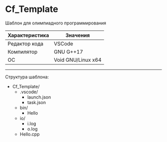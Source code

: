 # Cf_Template

Шаблон для олимпиадного программирования

| Характеристика | Значения |
|--|--|
| Редактор кода | VSCode |
| Компилятор | GNU G++17 |
| ОС | Void GNU/Linux x64 |

---

Структура шаблона:

* Сf_Template/ 
    * .vscode/
        * launch.json
        * task.json
    * bin/
        * Hello
    * io/
        * i.log
        * o.log
    * Hello.cpp

